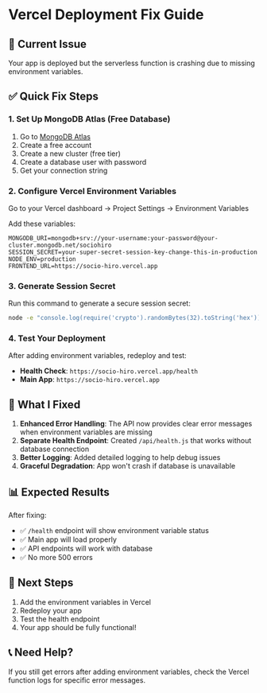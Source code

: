 # Vercel Deployment Fix Guide

## 🚨 Current Issue
Your app is deployed but the serverless function is crashing due to missing environment variables.

## ✅ Quick Fix Steps

### 1. **Set Up MongoDB Atlas (Free Database)**

1. Go to [MongoDB Atlas](https://www.mongodb.com/atlas)
2. Create a free account
3. Create a new cluster (free tier)
4. Create a database user with password
5. Get your connection string

### 2. **Configure Vercel Environment Variables**

Go to your Vercel dashboard → Project Settings → Environment Variables

Add these variables:

```
MONGODB_URI=mongodb+srv://your-username:your-password@your-cluster.mongodb.net/sociohiro
SESSION_SECRET=your-super-secret-session-key-change-this-in-production
NODE_ENV=production
FRONTEND_URL=https://socio-hiro.vercel.app
```

### 3. **Generate Session Secret**

Run this command to generate a secure session secret:
```bash
node -e "console.log(require('crypto').randomBytes(32).toString('hex'))"
```

### 4. **Test Your Deployment**

After adding environment variables, redeploy and test:

- **Health Check**: `https://socio-hiro.vercel.app/health`
- **Main App**: `https://socio-hiro.vercel.app`

## 🔧 What I Fixed

1. **Enhanced Error Handling**: The API now provides clear error messages when environment variables are missing
2. **Separate Health Endpoint**: Created `/api/health.js` that works without database connection
3. **Better Logging**: Added detailed logging to help debug issues
4. **Graceful Degradation**: App won't crash if database is unavailable

## 📊 Expected Results

After fixing:

- ✅ `/health` endpoint will show environment variable status
- ✅ Main app will load properly
- ✅ API endpoints will work with database
- ✅ No more 500 errors

## 🚀 Next Steps

1. Add the environment variables in Vercel
2. Redeploy your app
3. Test the health endpoint
4. Your app should be fully functional!

## 📞 Need Help?

If you still get errors after adding environment variables, check the Vercel function logs for specific error messages. 